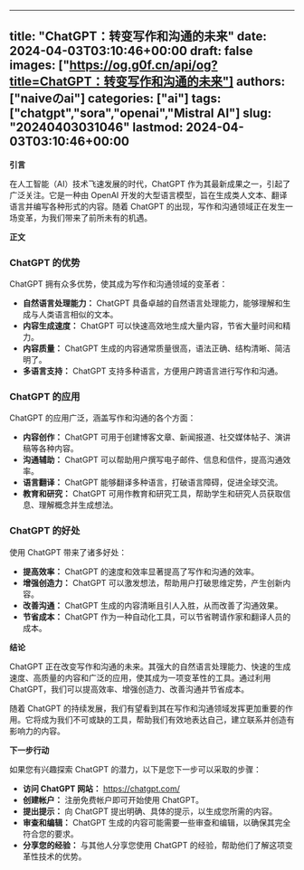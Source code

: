 
---
title: "ChatGPT：转变写作和沟通的未来"
date: 2024-04-03T03:10:46+00:00
draft: false
images: ["https://og.g0f.cn/api/og?title=ChatGPT：转变写作和沟通的未来"]
authors: ["naiveのai"]
categories: ["ai"]
tags: ["chatgpt","sora","openai","Mistral AI"]
slug: "20240403031046"
lastmod: 2024-04-03T03:10:46+00:00
---
**引言**

在人工智能（AI）技术飞速发展的时代，ChatGPT 作为其最新成果之一，引起了广泛关注。它是一种由 OpenAI 开发的大型语言模型，旨在生成类人文本、翻译语言并编写各种形式的内容。随着 ChatGPT 的出现，写作和沟通领域正在发生一场变革，为我们带来了前所未有的机遇。

**正文**

### ChatGPT 的优势

ChatGPT 拥有众多优势，使其成为写作和沟通领域的变革者：

- **自然语言处理能力：** ChatGPT 具备卓越的自然语言处理能力，能够理解和生成与人类语言相似的文本。
- **内容生成速度：** ChatGPT 可以快速高效地生成大量内容，节省大量时间和精力。
- **内容质量：** ChatGPT 生成的内容通常质量很高，语法正确、结构清晰、简洁明了。
- **多语言支持：** ChatGPT 支持多种语言，方便用户跨语言进行写作和沟通。

### ChatGPT 的应用

ChatGPT 的应用广泛，涵盖写作和沟通的各个方面：

- **内容创作：** ChatGPT 可用于创建博客文章、新闻报道、社交媒体帖子、演讲稿等各种内容。
- **沟通辅助：** ChatGPT 可以帮助用户撰写电子邮件、信息和信件，提高沟通效率。
- **语言翻译：** ChatGPT 能够翻译多种语言，打破语言障碍，促进全球交流。
- **教育和研究：** ChatGPT 可用作教育和研究工具，帮助学生和研究人员获取信息、理解概念并生成想法。

### ChatGPT 的好处

使用 ChatGPT 带来了诸多好处：

- **提高效率：** ChatGPT 的速度和效率显著提高了写作和沟通的效率。
- **增强创造力：** ChatGPT 可以激发想法，帮助用户打破思维定势，产生创新内容。
- **改善沟通：** ChatGPT 生成的内容清晰且引人入胜，从而改善了沟通效果。
- **节省成本：** ChatGPT 作为一种自动化工具，可以节省聘请作家和翻译人员的成本。

**结论**

ChatGPT 正在改变写作和沟通的未来。其强大的自然语言处理能力、快速的生成速度、高质量的内容和广泛的应用，使其成为一项变革性的工具。通过利用 ChatGPT，我们可以提高效率、增强创造力、改善沟通并节省成本。

随着 ChatGPT 的持续发展，我们有望看到其在写作和沟通领域发挥更加重要的作用。它将成为我们不可或缺的工具，帮助我们有效地表达自己，建立联系并创造有影响力的内容。

**下一步行动**

如果您有兴趣探索 ChatGPT 的潜力，以下是您下一步可以采取的步骤：

- **访问 ChatGPT 网站：** https://chatgpt.com/
- **创建帐户：** 注册免费帐户即可开始使用 ChatGPT。
- **提出提示：** 向 ChatGPT 提出明确、具体的提示，以生成您所需的内容。
- **审查和编辑：** ChatGPT 生成的内容可能需要一些审查和编辑，以确保其完全符合您的要求。
- **分享您的经验：** 与其他人分享您使用 ChatGPT 的经验，帮助他们了解这项变革性技术的优势。